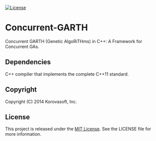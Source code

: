 [![License](https://poser.pugx.org/leaphly/cart-bundle/license.png)](https://packagist.org/packages/leaphly/cart-bundle)

# Concurrent-GARTH

Concurrent GARTH (Genetic AlgoRiTHms) in C++: A Framework for Concurrent GAs.

## Dependencies

C++ compiler that implements the complete C++11 standard.

## Copyright

Copyright (C) 2014 Korovasoft, Inc.

## License
This project is released under the [MIT License](http://opensource.org/licenses/MIT). See the LICENSE file for more information.
